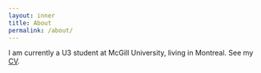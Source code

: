 ```yaml
---
layout: inner
title: About
permalink: /about/
---
```


I am currently a U3 student at McGill University, living in Montreal. See my [CV](/ResumeTylerKastner.pdf).